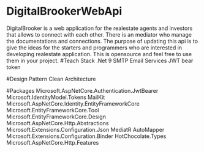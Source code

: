 # DigitalBrookerWebApi
DigitalBrooker is a web application for the realestate agents and investors that allows to connect with each other. 
There is an mediator who manage the documentations and connections.
The purpose of updating this api is to give the ideas for the starters and programmers who are interested in developing realestate application.
This is opensource and feel free to use them in your project. 
#Teach Stack
.Net 9
SMTP Email Services
JWT bear token

#Design Pattern
Clean Architecture 

#Packages
Microsoft.AspNetCore.Authentication.JwtBearer
Microsoft.IdentityModel.Tokens
MailKit
Microsoft.AspNetCore.Identity.EntityFrameworkCore
Microsoft.EntityFrameworkCore.Tool
Microsoft.EntityFrameworkCore.Design
Microsoft.AspNetCore.Http.Abstractions
Microsoft.Extensions.Configuration.Json
MediatR
AutoMapper
Microsoft.Extensions.Configuration.Binder
HotChocolate.Types
Microsoft.AspNetCore.Http.Features
